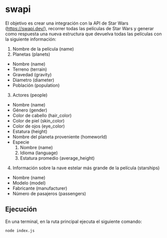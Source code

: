 # swapi

El objetivo es crear una integración con la API de Star Wars (https://swapi.dev/),
recorrer todas las películas de Star Wars y generar como respuesta una nueva estructura que devuelva todas las
películas con la siguiente información:

1. Nombre de la película (name)
2. Planetas (planets)
- Nombre (name)
- Terreno (terrain)
- Gravedad (gravity)
- Diametro (diameter)
- Población (population)
3. Actores (people)
- Nombre (name)
- Género (gender)
- Color de cabello (hair_color)
- Color de piel (skin_color)
- Color de ojos (eye_color)
- Estatura (height)
- Nombre del planeta proveniente (homeworld)
- Especie
  1. Nombre (name)
  2. Idioma (language)
  3. Estatura promedio (average_height)
4. Información sobre la nave estelar más grande de la película (starships)
- Nombre (name)
- Modelo (model)
- Fabricante (manufacturer)
- Número de pasajeros (passengers)


## Ejecución
En una terminal, en la ruta principal ejecuta el siguiente comando:

```
node index.js
```
